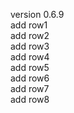 version 0.6.9  
add row1  
add row2  
add row3  
add row4  
add row5  
add row6  
add row7  
add row8  